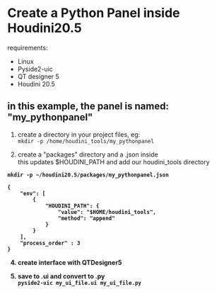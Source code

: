 
# Create a Python Panel inside Houdini20.5

requirements:

- Linux
- Pyside2-uic
- QT designer 5
- Houdini 20.5

## in this example, the panel is named: "my_pythonpanel"

1) create a directory in your project files, eg:<br>
```mkdir -p /home/houdini_tools/my_pythonpanel ```

3) create a "packages" directory and a .json inside<br>
this updates $HOUDINI_PATH and add our houdini_tools directory<b>

```mkdir -p ~/houdini20.5/packages/my_pythonpanel.json```
```
{
    "env": [
        {
            "HOUDINI_PATH": {
                "value": "$HOME/houdini_tools",
                "method": "append"
            }
        }
    ],
    "process_order" : 3
}
```
4) create interface with QTDesigner5

5) save to .ui and convert to .py<br>
```pyside2-uic my_ui_file.ui my_ui_file.py```




